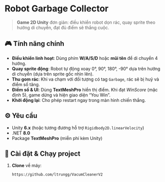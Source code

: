# Robot Garbage Collector

> **Game 2D Unity** đơn giản: điều khiển robot dọn rác, quay sprite theo hướng di chuyển, đạt đủ điểm sẽ thắng cuộc.

## 🎮 Tính năng chính

- **Điều khiển linh hoạt**: Dùng phím **W/A/S/D** hoặc **mũi tên** để di chuyển 4 hướng.
- **Quay sprite động**: Robot tự động xoay 0°, 90°, 180°, -90° dựa trên hướng di chuyển (dựa trên sprite gốc nhìn lên).
- **Thu gom rác**: Khi va chạm với đối tượng có tag `Garbage`, rác sẽ bị huỷ và điểm số tăng.
- **Điểm số & UI**: Dùng **TextMeshPro** hiển thị điểm. Khi đạt _WinScore_ (mặc định 5), game dừng và hiện giao diện “You Win”.
- **Khởi động lại**: Cho phép restart ngay trong màn hình chiến thắng.

## ⚙️ Yêu cầu

- Unity **6.x** (hoặc tương đương hỗ trợ `Rigidbody2D.linearVelocity`)
- .NET **8.0**
- Package **TextMeshPro** (miễn phí kèm Unity)

## 🚀 Cài đặt & Chạy project

1. **Clone** về máy:
   ```bash
   https://github.com/ltrungg/VacumCleanerV2
